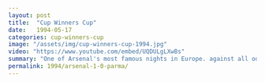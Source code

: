 ```yaml
---
layout: post
title:  "Cup Winners Cup"
date:   1994-05-17
categories: cup-winners-cup
image: "/assets/img/cup-winners-cup-1994.jpg"
video: "https://www.youtube.com/embed/UQDULgLXwBs"
summary: "One of Arsenal's most famous nights in Europe. against all odds Arsenal Beat Parma 1-0 thanks to Alan Smith's  fabulous volley"
permalink: 1994/arsenal-1-0-parma/
---
```

